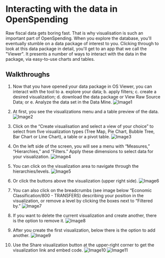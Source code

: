 # Interacting with the data in OpenSpending

Raw fiscal data gets boring fast. That is why visualisation is such an important part of OpenSpending. When you explore the database, you'll eventually stumble on a data package of interest to you. Clicking through to look at this data package in detail, you'll get to an app that we call the "Viewer". It presents a number of ways to interact with the data in the package, via easy-to-use charts and tables.

## Walkthroughs

1. Now that you have opened your data package in OS Viewer, you can interact with the tool to a. explore your data; b. apply filters; c. create a desired visualization; d. download the data package or View Raw Source Data; or e. Analyze the data set in the Data Mine.
![Image1](https://raw.githubusercontent.com/openspending/docs/master/images/OS%20Viewer%201..jpg)

2. At first, you see the visualizations menu and a table preview of the data.
![Image2](https://raw.githubusercontent.com/openspending/docs/master/images/OS%20Viewer%202..jpg)

3. Click on the “Create visualisation and select a view of your choice” to select from five visualization types (Tree Map, Pie Chart, Bubble Tree, Bar Chart or Line Chart), a table or a pivot table.
![Image3](https://raw.githubusercontent.com/openspending/docs/master/images/OS%20Viewer%204..jpg)

4. On the left side of the screen, you will see a menu with “Measures,” “Hierarchies,” and “Filters.” Apply these dimensions to select data for your visualization.
![Image4](https://raw.githubusercontent.com/openspending/docs/master/images/OS%20Viewer%205..jpg)

5. You can click on the visualization area to navigate through the hierarchies/levels.
![Image5](https://raw.githubusercontent.com/openspending/docs/master/images/OS%20Viewer%209.1..jpg)

6. Or click the buttons above the visualization (upper right side).
![Image6](https://raw.githubusercontent.com/openspending/docs/master/images/OS%20Viewer%209.2..jpg)

7. You can also click on the breadcrumbs (see image below “Economic Classification/800 - TRANSFERS) describing your position in the visualization, or remove a level by clicking the boxes next to “Filtered by.”
![Image7](https://raw.githubusercontent.com/openspending/docs/master/images/OS%20Viewer%209.3..jpg)

8. If you want to delete the current visualization and create another, there is the option to remove it.
![Image8](https://raw.githubusercontent.com/openspending/docs/master/images/OS%20Viewer%20remove%20button..jpg)

9. After you create the first visualization, below there is the option to add another.
![Image9](https://raw.githubusercontent.com/openspending/docs/master/images/OS%20Viewer%207..jpg)

10. Use the Share visualization button at the upper-right corner to get the visualization link and embed code.
![Image10](https://raw.githubusercontent.com/openspending/docs/master/images/OS%20Viewer%20share%20button..jpg)
![Image11](https://raw.githubusercontent.com/openspending/docs/master/images/OS%20Viewer%20share%20link%20and%20embed..jpg)
